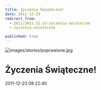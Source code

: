 ```yaml
---
title: Życzenia Świąteczne!
date: 2011-12-23
redirect_from: 
  - 2011/2011.12.23-zyczenia-swiateczne
  - zyczenia-swiateczne

published: true
---
```



![images/stories/poprawione.jpg](images/stories/poprawione.jpg)

# Życzenia Świąteczne!

<time>2011-12-23 08:22:40</time>






<!--CONTENT FROM OLD SERVER (jos before 2013): 



-->

<!--{{json:{"created_date":"2011-12-23 08:22:40","publish_down":"0000-00-00 00:00:00","id":"1060"}}}-->